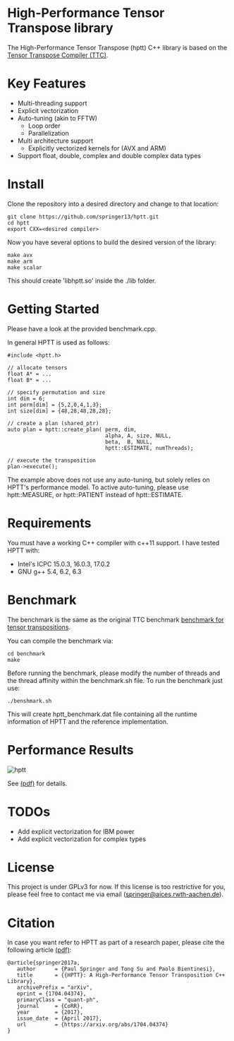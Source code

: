# High-Performance Tensor Transpose library #

The High-Performance Tensor Transpose (hptt) C++ library is based on the [Tensor Transpose Compiler (TTC)](https://github.com/HPAC/TTC).


# Key Features

* Multi-threading support
* Explicit vectorization
* Auto-tuning (akin to FFTW)
    * Loop order
    * Parallelization
* Multi architecture support
    * Explicitly vectorized kernels for (AVX and ARM)
* Support float, double, complex and double complex data types

# Install

Clone the repository into a desired directory and change to that location:

    git clone https://github.com/springer13/hptt.git
    cd hptt
    export CXX=<desired compiler>

Now you have several options to build the desired version of the library:

    make avx
    make arm
    make scalar

This should create 'libhptt.so' inside the ./lib folder.


# Getting Started

Please have a look at the provided benchmark.cpp.

In general HPTT is used as follows:

    #include <hptt.h>

    // allocate tensors
    float A* = ...
    float B* = ...

    // specify permutation and size
    int dim = 6;
    int perm[dim] = {5,2,0,4,1,3};
    int size[dim] = {48,28,48,28,28};

    // create a plan (shared_ptr)
    auto plan = hptt::create_plan( perm, dim, 
                                   alpha, A, size, NULL, 
                                   beta,  B, NULL, 
                                   hptt::ESTIMATE, numThreads);

    // execute the transposition
    plan->execute();

The example above does not use any auto-tuning, but solely relies on HPTT's
performance model. To active auto-tuning, please use hptt::MEASURE, or
hptt::PATIENT instead of hptt::ESTIMATE.

# Requirements

You must have a working C++ compiler with c++11 support. I have tested HPTT with:

* Intel's ICPC 15.0.3, 16.0.3, 17.0.2
* GNU g++ 5.4, 6.2, 6.3

# Benchmark

The benchmark is the same as the original TTC benchmark [benchmark for tensor transpositions](https://github.com/HPAC/TTC/blob/master/benchmark/benchmark.py).

You can compile the benchmark via:

    cd benchmark
    make

Before running the benchmark, please modify the number of threads and the thread
affinity within the benchmark.sh file. To run the benchmark just use:

    ./benshmark.sh

This will create hptt_benchmark.dat file containing all the runtime information
of HPTT and the reference implementation.

# Performance Results

![hptt](https://github.com/springer13/hptt/blob/c%2B%2B/benchmark/bw.png)

See [(pdf)](https://arxiv.org/abs/1704.04374) for details.

# TODOs

* Add explicit vectorization for IBM power
* Add explicit vectorization for complex types

# License

This project is under GPLv3 for now. If this license is too restrictive for you,
please feel free to contact me via email (springer@aices.rwth-aachen.de).

# Citation

In case you want refer to HPTT as part of a research paper, please cite the following
article [(pdf)](https://arxiv.org/abs/1704.04374):
```
@article{springer2017a,
   author      = {Paul Springer and Tong Su and Paolo Bientinesi},
   title       = {{HPTT}: A High-Performance Tensor Transposition C++ Library},
   archivePrefix = "arXiv",
   eprint = {1704.04374},
   primaryClass = "quant-ph",
   journal     = {CoRR},
   year        = {2017},
   issue_date  = {April 2017},
   url         = {https://arxiv.org/abs/1704.04374}
}
``` 
